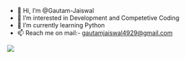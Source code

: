- 👋 Hi, I’m @Gautam-Jaiswal
- 👀 I’m interested in Development and Competetive Coding
- 🌱 I’m currently learning Python
- 📫 Reach me on mail:- gautamjaiswal4929@gmail.com

<img src="https://m.economictimes.com/thumb/msid-78496877,width-1200,height-900,resizemode-4,imgsize-215553/ai-getty.jpg">
